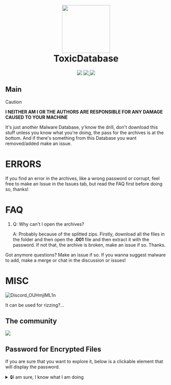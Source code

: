 <h1 align="center">
  <br>
  <img src=https://files.softicons.com/download/application-icons/malware-icons-by-deleket/ico/Radioactive.ico width="150">
  <br>
  ToxicDatabase
  <br>
</h1>
<p align="center">
</a>
<a href=https://github.com/FelloBoiYuuka/ToxicDatabase/pulse><img src=https://img.shields.io/github/repo-size/FelloBoiYuuka/ToxicDatabase?style=flat&logo=GitHub&logoColor=white&color=ff8f00></a>
<a href="https://github.com/FelloBoiYuuka/ToxicDatabase/issues">
<img src="https://img.shields.io/github/issues-raw/FelloBoiYuuka/ToxicDatabase.svg?style=flat&logo=github&logoColor=white"
<a href="https://github.com/FelloBoiYuuka/ToxicDatabase/releases">
<a href=https://github.com/FelloBoiYuuka/ToxicDatabase/archive/refs/heads/main.zip><img src=https://img.shields.io/badge/%F0%9F%93%A5%20Download_Repo-red></a>
</a>

## Main
> [!CAUTION]
> **I NEITHER AM I OR THE AUTHORS ARE RESPONSIBLE FOR ANY DAMAGE CAUSED TO YOUR MACHINE**

It's just another Malware Database, y'know the drill, don't download this stuff unless you know what you're doing, the pass for the archives is at the bottom.
And if there's something from this Database you want removed/added make an issue.

# ERRORS
If you find an error in the archives, like a wrong password or corrupt, feel free to make an Issue in the Issues tab, but read the FAQ first before doing so, thanks!

# FAQ

1. Q: Why can't I open the archives?

   A: Probably because of the splitted zips. Firstly, download all the files in the folder and then open the **.001** file and then extract it with the password. If not that, the archive is broken, make an issue if so. Thanks.

Got anymore questions? Make an issue if so.
If you wanna suggest malware to add, make a merge or chat in the discussion or issues!
# MISC

![Discord_OUHmjlML1n](https://github.com/user-attachments/assets/ccd90b21-9449-4921-bfbd-bab4e55ee724)

It can be used for rizzing?...
## The community
[![](https://dcbadge.limes.pink/api/server/tM6Zbr7PeR)](https://discord.gg/tM6Zbr7PeR)


## Password for Encrypted Files
If you are sure that you want to explore it, below is a clickable element that will display the password.
<details>
<summary>🔒I am sure, I know what I am doing</summary>

**infected**

